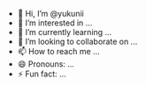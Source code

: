 - 👋 Hi, I’m @yukunii
- 👀 I’m interested in ...
- 🌱 I’m currently learning ...
- 💞️ I’m looking to collaborate on ...
- 📫 How to reach me ...
- 😄 Pronouns: ...
- ⚡ Fun fact: ...

<!---
yukunii/yukunii is a ✨ special ✨ repository because its `README.md` (this file) appears on your GitHub profile.
You can click the Preview link to take a look at your changes.
--->
